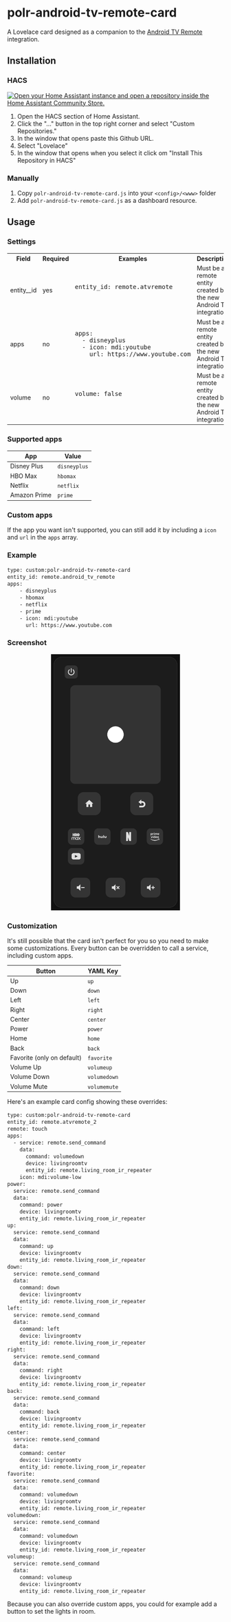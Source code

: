 # polr-android-tv-remote-card

A Lovelace card designed as a companion to the [Android TV Remote](https://www.home-assistant.io/integrations/androidtv_remote/) integration.

## Installation

### HACS

[![Open your Home Assistant instance and open a repository inside the Home Assistant Community Store.](https://my.home-assistant.io/badges/hacs_repository.svg)](https://my.home-assistant.io/redirect/hacs_repository/?repository=polr-android-tv-remote-card&category=Lovelace&owner=pathofleastresistor)

1. Open the HACS section of Home Assistant.
2. Click the "..." button in the top right corner and select "Custom Repositories."
3. In the window that opens paste this Github URL.
4. Select "Lovelace"
5. In the window that opens when you select it click om "Install This Repository in HACS"

### Manually

1. Copy `polr-android-tv-remote-card.js` into your `<config>/<www>` folder
2. Add `polr-android-tv-remote-card.js` as a dashboard resource.

## Usage

### Settings

<table>
    <tr>
        <th>Field</th>
        <th>Required</th>
        <th>Examples</th>
        <th>Description</th>
    </tr>
    <tr>
        <td>entity__id</td>
        <td>yes</td>
        <td>
            <pre>
entity_id: remote.atvremote
            </pre>
        </td>
        <td>Must be a remote entity created by the new Android TV integration</td>
    </tr>
    <tr>
        <td>apps</td>
        <td>no</td>
        <td>
<pre>
apps:
  - disneyplus
  - icon: mdi:youtube
    url: https://www.youtube.com
</pre>
        </td>
        <td>Must be a remote entity created by the new Android TV integration</td>
    </tr>
    <tr>
        <td>volume</td>
        <td>no</td>
        <td>
            <pre>
volume: false
            </pre>
        </td>
        <td>Must be a remote entity created by the new Android TV integration</td>
    </tr>
</table>

### Supported apps

| App          | Value        |
| ------------ | ------------ |
| Disney Plus  | `disneyplus` |
| HBO Max      | `hbomax`     |
| Netflix      | `netflix`    |
| Amazon Prime | `prime`      |

### Custom apps

If the app you want isn't supported, you can still add it by including a `icon` and `url` in the `apps` array.

### Example

```
type: custom:polr-android-tv-remote-card
entity_id: remote.android_tv_remote
apps:
    - disneyplus
    - hbomax
    - netflix
    - prime
    - icon: mdi:youtube
      url: https://www.youtube.com
```

### Screenshot

<p align="center">
  <img width="300" src="images/touchpad-dark.png">
</p>

### Customization

It's still possible that the card isn't perfect for you so you need to make some customizations. Every button can be overridden to call a service, including custom apps.

| Button                     | YAML Key     |
| -------------------------- | ------------ |
| Up                         | `up`         |
| Down                       | `down`       |
| Left                       | `left`       |
| Right                      | `right`      |
| Center                     | `center`     |
| Power                      | `power`      |
| Home                       | `home`       |
| Back                       | `back`       |
| Favorite (only on default) | `favorite`   |
| Volume Up                  | `volumeup`   |
| Volume Down                | `volumedown` |
| Volume Mute                | `volumemute` |

Here's an example card config showing these overrides:

```
type: custom:polr-android-tv-remote-card
entity_id: remote.atvremote_2
remote: touch
apps:
  - service: remote.send_command
    data:
      command: volumedown
      device: livingroomtv
      entity_id: remote.living_room_ir_repeater
    icon: mdi:volume-low
power:
  service: remote.send_command
  data:
    command: power
    device: livingroomtv
    entity_id: remote.living_room_ir_repeater
up:
  service: remote.send_command
  data:
    command: up
    device: livingroomtv
    entity_id: remote.living_room_ir_repeater
down:
  service: remote.send_command
  data:
    command: down
    device: livingroomtv
    entity_id: remote.living_room_ir_repeater
left:
  service: remote.send_command
  data:
    command: left
    device: livingroomtv
    entity_id: remote.living_room_ir_repeater
right:
  service: remote.send_command
  data:
    command: right
    device: livingroomtv
    entity_id: remote.living_room_ir_repeater
back:
  service: remote.send_command
  data:
    command: back
    device: livingroomtv
    entity_id: remote.living_room_ir_repeater
center:
  service: remote.send_command
  data:
    command: center
    device: livingroomtv
    entity_id: remote.living_room_ir_repeater
favorite:
  service: remote.send_command
  data:
    command: volumedown
    device: livingroomtv
    entity_id: remote.living_room_ir_repeater
volumedown:
  service: remote.send_command
  data:
    command: volumedown
    device: livingroomtv
    entity_id: remote.living_room_ir_repeater
volumeup:
  service: remote.send_command
  data:
    command: volumeup
    device: livingroomtv
    entity_id: remote.living_room_ir_repeater
```

Because you can also override custom apps, you could for example add a button to set the lights in room.
